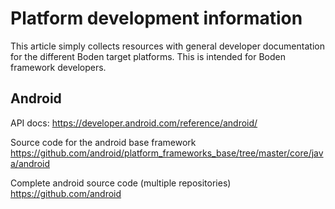 Platform development information
================================


This article simply collects resources with general developer documentation for the different Boden target
platforms. This is intended for Boden framework developers.


Android
-------

API docs:
https://developer.android.com/reference/android/

Source code for the android base framework
https://github.com/android/platform_frameworks_base/tree/master/core/java/android

Complete android source code (multiple repositories)
https://github.com/android




